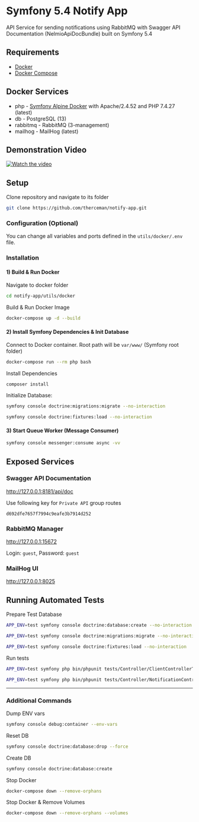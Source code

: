 # Symfony 5.4 Notify App

API Service for sending notifications using RabbitMQ with Swagger API Documentation (NelmioApiDocBundle) built on Symfony 5.4

## Requirements

* [Docker](https://docs.docker.com/engine/install/)
* [Docker Compose](https://docs.docker.com/compose/install/)

## Docker Services

* php - [Symfony Alpine Docker](https://github.com/therceman/symfony-alpine-docker) with Apache/2.4.52 and PHP 7.4.27 (latest)
* db - PostgreSQL (13)
* rabbitmq - RabbitMQ (3-management)
* mailhog - MailHog (latest)

## Demonstration Video

[![Watch the video](https://github.com/therceman/notify/blob/master/home_task_youtube_preview.png)](https://www.youtube.com/watch?v=PuEPw3PEklE)

## Setup

Clone repository and navigate to its folder
```bash
git clone https://github.com/therceman/notify-app.git
```

### Configuration (Optional)

You can change all variables and ports defined in the `utils/docker/.env` file.

### Installation

#### 1) Build & Run Docker

Navigate to docker folder
```bash
cd notify-app/utils/docker
```

Build & Run Docker Image
```bash
docker-compose up -d --build
```

#### 2) Install Symfony Dependencies & Init Database

Connect to Docker container. Root path will be `var/www/` (Symfony root folder)
```bash
docker-compose run --rm php bash
```

Install Dependencies
```
composer install
```

Initialize Database: 
```bash
symfony console doctrine:migrations:migrate --no-interaction
```
```bash
symfony console doctrine:fixtures:load --no-interaction
```

#### 3) Start Queue Worker (Message Consumer)
```bash
symfony console messenger:consume async -vv
```

## Exposed Services

### Swagger API Documentation

http://127.0.0.1:8181/api/doc

Use following key for `Private API` group routes
```
d692dfe7657f7994c9eafe3b7914d252
```

### RabbitMQ Manager

http://127.0.0.1:15672

Login: `guest`, Password: `guest`

### MailHog UI

http://127.0.0.1:8025

## Running Automated Tests

Prepare Test Database
```bash
APP_ENV=test symfony console doctrine:database:create --no-interaction
```
```bash
APP_ENV=test symfony console doctrine:migrations:migrate --no-interaction
```
```bash
APP_ENV=test symfony console doctrine:fixtures:load --no-interaction
```

Run tests

```bash
APP_ENV=test symfony php bin/phpunit tests/Controller/ClientControllerTest.php
```
```bash
APP_ENV=test symfony php bin/phpunit tests/Controller/NotificationControllerTest.php
```

------

### Additional Commands

Dump ENV vars
```bash
symfony console debug:container --env-vars
```

Reset DB
```bash
symfony console doctrine:database:drop --force
```

Create DB
```bash
symfony console doctrine:database:create
```

Stop Docker
```bash
docker-compose down --remove-orphans
```

Stop Docker & Remove Volumes
```bash
docker-compose down --remove-orphans --volumes
```
